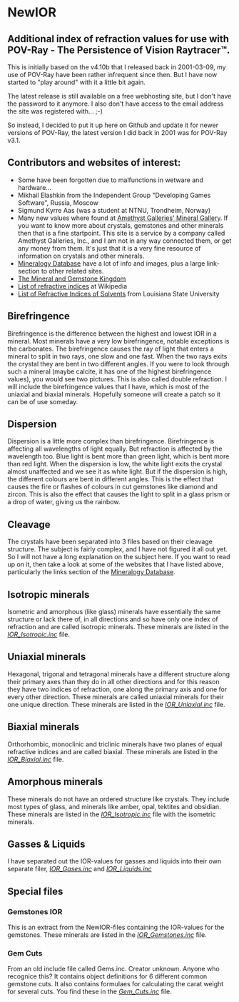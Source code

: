 # NewIOR
## Additional index of refraction values for use with POV-Ray - The Persistence of Vision Raytracer™.
This is initially based on the v4.10b that I released back in 2001-03-09, my use of POV-Ray have been rather infrequent since then. But I have now started to "play around" with it a little bit again.

The latest release is still available on a free webhosting site, but I don't have the password to it anymore. I also don't have access to the email address the site was registered with… ;-)

So instead, I decided to put it up here on Github and update it for newer versions of POV-Ray, the latest version I did back in 2001 was for POV-Ray v3.1.

## Contributors and websites of interest:
- Some have been forgotten due to malfunctions in wetware and hardware…
- Mikhail Elashkin  from the Independent Group "Developing Games Software", Russia, Moscow
- Sigmund Kyrre Aas (was a student at NTNU, Trondheim, Norway)
- Many new values where found at [Amethyst Galleries' Mineral Gallery](http://www.galleries.com). If you want to know more about crystals, gemstones and other minerals then that is a fine startpoint. This site is a service by a company called Amethyst Galleries, Inc., and I am not in any way connected them, or get any money from them. It's just that it is a very fine resource of information on crystals and other minerals.
- [Mineralogy Database](http://www.webmineral.com) have a lot of info and images, plus a large link-section to other related sites.
- [The Mineral and Gemstone Kingdom](http://www.minerals.net/)
- [List of refractive indices](https://en.wikipedia.org/wiki/List_of_refractive_indices) at Wikipedia
- [List of Refractive Indices of Solvents](http://macro.lsu.edu/HowTo/solvents/Refractive%20Index.htm) from Louisiana State University

## Birefringence
Birefringence is the difference between the highest and lowest IOR in a mineral. Most minerals have a very low birefringence, notable exceptions is the carbonates. The birefringence causes the ray of light that enters a mineral to split in two rays, one slow and one fast. When the two rays exits the crystal they are bent in two different angles. If you were to look through such a mineral (maybe calcite, it has one of the highest birefringence values), you would see two pictures. This is also called double refraction. I will include the birefringence values that I have, which is most of the uniaxial and biaxial minerals. Hopefully someone will create a patch so it can be of use someday.

## Dispersion
Dispersion is a little more complex than birefringence. Birefringence is affecting all wavelengths of light equally. But refraction is affected by the wavelength too. Blue light is bent more than green light, which is bent more than red light. When the dispersion is low, the white light exits the crystal almost unaffected and we see it as white light. But if the dispersion is high, the different colours are bent in different angles. This is the effect that causes the fire or flashes of colours in cut gemstones like diamond and zircon. This is also the effect that causes the light to split in a glass prism or a drop of water, giving us the rainbow.

## Cleavage
The crystals have been separated into 3 files based on their cleavage structure. The subject is fairly complex, and I have not figured it all out yet. So I will not have a long explanation on the subject here. If you want to read up on it, then take a look at some of the websites that I have listed above, particularly the links section of the [Mineralogy Database](http://www.webmineral.com/).

## Isotropic minerals
Isometric and amorphous (like glass) minerals have essentially the same structure or lack there of, in all directions and so have only one index of refraction and are called isotropic minerals. These minerals are listed in the [*IOR_Isotropic.inc*](./IOR_Isotropic.inc) file.

## Uniaxial minerals
Hexagonal, trigonal and tetragonal minerals have a different structure along their primary axes than they do in all other directions and for this reason they have two indices of refraction, one along the primary axis and one for every other direction. These minerals are called uniaxial minerals for their one unique direction. These minerals are listed in the [*IOR_Uniaxial.inc*](./IOR_Uniaxial.inc) file.

## Biaxial minerals
Orthorhombic, monoclinic and triclinic minerals have two planes of equal refractive indices and are called biaxial. These minerals are listed in the [*IOR_Biaxial.inc*](./IOR_Biaxial.inc) file.

## Amorphous minerals
These minerals do not have an ordered structure like crystals. They include most types of glass, and minerals like amber, opal, tektites and obsidian. These minerals are listed in the [*IOR_Isotropic.inc*](./IOR_Isotropic.inc) file with the isometric minerals.

## Gasses & Liquids
I have separated out the IOR-values for gasses and liquids into their own separate filer, [*IOR_Gases.inc*](./IOR_Gases.inc) and [*IOR_Liquids.inc*](./IOR_Liquids.inc)


## Special files
### Gemstones IOR
This is an extract from the NewIOR-files containing the IOR-values for the gemstones. These minerals are listed in the [*IOR_Gemstones.inc*](./Special/IOR_Gemstones.inc) file.

### Gem Cuts
From an old include file called Gems.inc. Creator unknown. Anyone who recognice this? It contains object definitions for 6 different common gemstone cuts. It also contains formulaes for calculating the carat weight for several cuts. You find these in the [*Gem_Cuts.inc*](./Special/Gem_Cuts.inc) file.
